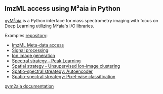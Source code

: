 ImzML access using M²aia in Python 
----------------------------------

[pyM²aia](https://github.com/m2aia/pym2aia) is a Python interface for mass spectrometry imaging with focus on Deep Learning utilizing M²aia's I/O libraries.

Examples [repository](https://github.com/m2aia/pym2aia-examples):
- [ImzML Meta-data access](https://github.com/m2aia/pym2aia-examples/blob/main/Example_I_ImzMLMetaData.ipynb)
- [Signal processing](https://github.com/m2aia/pym2aia-examples/blob/main/Example_II_SignalProcessing.ipynb)
- [Ion image generation](https://github.com/m2aia/pym2aia-examples/blob/main/Example_III_IonImages.ipynb)
- [Spectral strategy - Peak Learning](https://github.com/m2aia/pym2aia-examples/blob/main/Example_IV_A_AutoEncoder_IndividualModels.ipynb)
- [Spatial strategy - Unsupervised Ion-image clustering](https://github.com/m2aia/pym2aia-examples/blob/main/Example_V_UnsupervisedClustering.ipynb)
- [Spatio-spectral streategy: Autoencoder](https://github.com/m2aia/pym2aia-examples/blob/main/Example_VI_AutoEncoder_SpatioSpectral.ipynb)
- [Spatio-spectral streategy: Pixel-wise classification](https://github.com/m2aia/pym2aia-examples/blob/main/Example_VII_Classification_SpatioSpectral.ipynb)

[pym2aia documentation](https://data.jtfc.de/pym2aia/sphinx-build/html/m2aia.html#module-m2aia.ImageIO)
